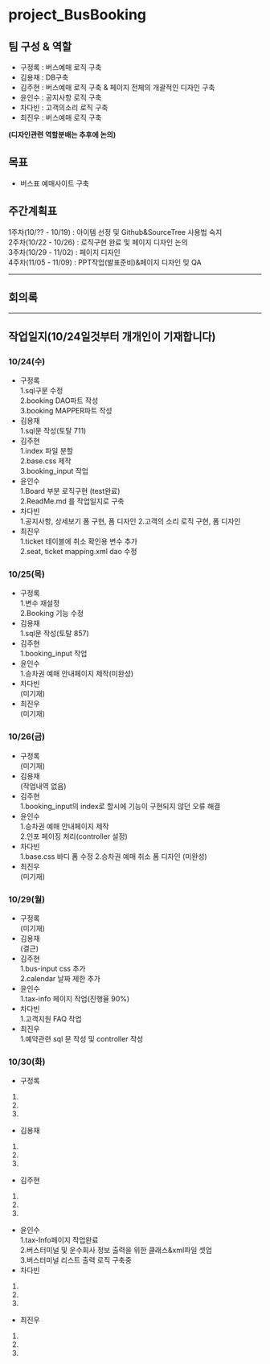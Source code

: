 **project_BusBooking**
======================  


팀 구성 & 역할 
--------------------------

* 구정록 : 버스예매 로직 구축
* 김용재 : DB구축 
* 김주현 : 버스예매 로직 구축 & 페이지 전체의 개괄적인 디자인 구축
* 윤인수 : 공지사항 로직 구축
* 차다빈 : 고객의소리 로직 구축
* 최진우 : 버스예매 로직 구축

**(디자인관련 역할분배는 추후에 논의)**


  

목표
----
* 버스표 예매사이트 구축


주간계획표
---------
1주차(10/?? - 10/19) : 아이템 선정 및 Github&SourceTree 사용법 숙지  
2주차(10/22 - 10/26) : 로직구현 완료 및 페이지 디자인 논의  
3주차(10/29 - 11/02) : 페이지 디자인  
4주차(11/05 - 11/09) : PPT작업(발표준비)&페이지 디자인 밎 QA  


* * *
회의록
-----

* * *
작업일지(10/24일것부터 개개인이 기재합니다)
-------
### **10/24(수)**


  * 구정록  
   1.sql구문 수정    
   2.booking DAO파트 작성    
   3.booking MAPPER파트 작성 
  * 김용재  
   1.sql문 작성(토탈 711)  
  * 김주현  
   1.index 파일 분할   
   2.base.css 제작   
   3.booking_input 작업   
  * 윤인수  
   1.Board 부분 로직구현 (test완료)  
   2.ReadMe.md 를 작업일지로 구축  
  * 차다빈  
   1.공지사항, 상세보기 폼 구현, 폼 디자인
   2.고객의 소리 로직 구현, 폼 디자인 
  * 최진우    
   1.ticket 테이블에 취소 확인용 변수 추가  
   2.seat, ticket mapping.xml dao 수정  
  
    
    
### **10/25(목)**


  * 구정록  
   1.변수 재설정  
   2.Booking 기능 수정  
  * 김용재  
   1.sql문 작성(토탈 857)    
  * 김주현  
   1.booking_input 작업  
  * 윤인수  
   1.승차권 예매 안내페이지 제작(미완성)  
  * 차다빈  
   (미기재)    
  * 최진우  
   (미기재)
    
### **10/26(금)**


  * 구정록  
   (미기재)
  * 김용재    
   (작업내역 없음)
  * 김주현  
   1.booking_input의 index로 할시에 기능이 구현되지 않던 오류 해결  
  * 윤인수  
   1.승차권 예매 안내페이지 제작  
   2.인포 페이징 처리(controller 설정)
  * 차다빈  
   1.base.css 바디 폼 수정
   2.승차권 예매 취소 폼 디자인 (미완성)
  * 최진우  
   (미기재)
    
### **10/29(월)**


  * 구정록  
   (미기재)
  * 김용재  
   (결근)
  * 김주현  
   1.bus-input css 추가  
   2.calendar 날짜 제한 추가 
  * 윤인수  
   1.tax-info 페이지 작업(진행율 90%) 
  * 차다빈  
   1.고객지원 FAQ 작업
  * 최진우  
   1.예약관련 sql 문 작성 및 controller 작성
   
### **10/30(화)**


  * 구정록  
   1.  
   2.  
   3.  
  * 김용재  
   1.  
   2.    
   3. 
  * 김주현  
   1.  
   2.  
   3.   
  * 윤인수  
   1.tax-Info페이지 작업완료   
   2.버스터미널 및 운수회사 정보 출력을 위한 클래스&xml파일 셋업  
   3.버스터미널 리스트 출력 로직 구축중 
  * 차다빈  
   1.  
   2.  
   3.     
  * 최진우  
   1.  
   2.  
   3. 